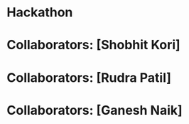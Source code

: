 # Hackathon
# Collaborators: [Shobhit Kori]
# Collaborators: [Rudra Patil]
# Collaborators: [Ganesh Naik]